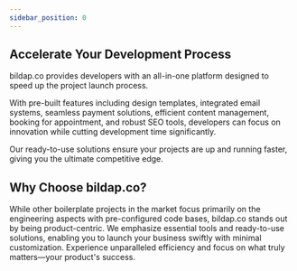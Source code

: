 ```yaml
---
sidebar_position: 0
---
```


## **Accelerate Your Development Process**

bildap.co provides developers with an all-in-one platform designed to speed up the project launch process.&#x20;

With pre-built features including design templates, integrated email systems, seamless payment solutions, efficient content management, booking for appointment, and robust SEO tools, developers can focus on innovation while cutting development time significantly.&#x20;

Our ready-to-use solutions ensure your projects are up and running faster, giving you the ultimate competitive edge.

## Why Choose bildap.co?

While other boilerplate projects in the market focus primarily on the engineering aspects with pre-configured code bases, bildap.co stands out by being product-centric. We emphasize essential tools and ready-to-use solutions, enabling you to launch your business swiftly with minimal customization. Experience unparalleled efficiency and focus on what truly matters—your product's success.
